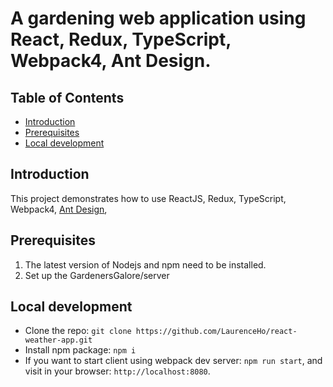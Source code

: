 # A gardening web application using React, Redux, TypeScript, Webpack4, Ant Design.

## Table of Contents
- [Introduction](#introduction)
- [Prerequisites](#prerequisites)
- [Local development](#local-development)


## Introduction
This project demonstrates how to use ReactJS, Redux, TypeScript, Webpack4, [Ant Design](https://ant.design/docs/react/introduce), 


## Prerequisites
1. The latest version of Nodejs and npm need to be installed.
2. Set up the GardenersGalore/server

## Local development
* Clone the repo: `git clone https://github.com/LaurenceHo/react-weather-app.git`
* Install npm package: `npm i`
* If you want to start client using webpack dev server: `npm run start`, and visit in your browser: `http://localhost:8080`.
